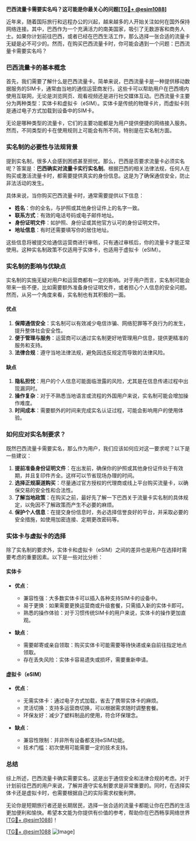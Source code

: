 **巴西流量卡需要实名吗？这可能是你最关心的问题[[TG💪+ @esim1088](https://t.me/s/esim1088)]**

近年来，随着国际旅行和远程办公的兴起，越来越多的人开始关注如何在国外保持网络连接。其中，巴西作为一个充满活力的南美国家，吸引了无数游客和商务人士。如果你计划前往巴西，或者已经在巴西生活工作，那么选择一张合适的流量卡无疑是必不可少的。然而，在购买巴西流量卡时，你可能会遇到一个问题：巴西流量卡需要实名吗？

### 巴西流量卡的基本概念

首先，我们需要了解什么是巴西流量卡。简单来说，巴西流量卡是一种提供移动数据服务的SIM卡，通常由当地的通信运营商发行。这些卡可以帮助用户在巴西境内使用互联网，无论是浏览网页、观看视频还是进行社交媒体互动。巴西流量卡主要分为两种类型：实体卡和虚拟卡（eSIM）。实体卡是传统的物理卡片，而虚拟卡则是通过电子方式加载到设备中的SIM卡。

无论是哪种类型的流量卡，它们的主要功能都是为用户提供便捷的网络接入服务。然而，不同类型的卡在使用规则上可能会有所不同，特别是在实名制方面。

### 实名制的必要性与法规背景

提到实名制，很多人会感到困惑甚至担忧。那么，巴西是否要求流量卡必须实名呢？答案是：**巴西确实对流量卡实行实名制**。根据巴西的相关法律法规，任何人在购买或激活流量卡时，都需要提供真实的身份信息。这是为了确保通信安全，防止非法活动的发生。

具体来说，当你购买巴西流量卡时，通常需要提供以下信息：

- **姓名**：你的全名，与护照或其他身份证件上的名字一致。
- **联系方式**：有效的电话号码或电子邮件地址。
- **身份证明文件**：如护照、身份证或其他官方认可的身份证明文件。
- **地址信息**：有时还需要填写你的居住地址。

这些信息将被提交给通信运营商进行审核，只有通过审核后，你的流量卡才能正常使用。这种实名制政策不仅适用于实体卡，也适用于虚拟卡（eSIM）。

### 实名制的影响与优缺点

实名制的实施无疑对用户和运营商都有一定的影响。对于用户而言，实名制可能会带来一些不便，比如需要额外准备身份证明文件，或者担心个人信息的安全问题。然而，从另一个角度来看，实名制也有其积极的一面。

#### 优点

1. **保障通信安全**：实名制可以有效减少电信诈骗、网络犯罪等不良行为的发生，提升整体社会安全性。
2. **便于管理与服务**：运营商可以通过实名制更好地管理用户信息，提供更精准的服务和支持。
3. **法律合规**：遵守当地法律法规，避免因违反规定而导致的法律风险。

#### 缺点

1. **隐私担忧**：用户的个人信息可能面临泄露的风险，尤其是在信息传递过程中出现漏洞时。
2. **操作复杂**：对于不熟悉当地语言或流程的外国用户来说，实名制可能会增加操作难度。
3. **时间成本**：需要额外的时间来完成实名认证过程，可能会影响用户的使用体验。

### 如何应对实名制要求？

既然巴西流量卡需要实名，那么作为用户，我们应该如何应对这一要求呢？以下是一些建议：

1. **提前准备身份证明文件**：在出发前，确保你的护照或其他身份证件处于有效期，并且复印件齐全。这样可以节省现场办理的时间。
2. **选择正规渠道购买**：尽量通过官方授权的代理商或线上平台购买流量卡，以确保交易的安全性和合法性。
3. **了解当地政策**：在购买之前，最好先了解一下巴西关于流量卡实名制的具体规定，以免因不了解政策而产生不必要的麻烦。
4. **保护个人信息**：在提交身份信息时，务必选择信誉良好的平台，并采取必要的安全措施，如使用加密连接、定期更改密码等。

### 实体卡与虚拟卡的选择

除了实名制的要求外，实体卡和虚拟卡（eSIM）之间的差异也是用户在选择时需要考虑的重要因素。以下是一些对比分析：

#### 实体卡

- **优点**：
  - 兼容性强：大多数实体卡可以插入各种支持SIM卡的设备中。
  - 易于更换：如果需要更换运营商或升级套餐，只需插入新的实体卡即可。
  - 熟悉的操作体验：对于习惯传统SIM卡的用户来说，实体卡的操作更加直观。

- **缺点**：
  - 需要邮寄或亲自领取：购买实体卡可能需要等待快递或亲自前往指定地点领取。
  - 存在丢失风险：实体卡容易遗失或损坏，需要重新申请。

#### 虚拟卡（eSIM）

- **优点**：
  - 无需实体卡：通过电子方式加载，省去了携带实体卡的麻烦。
  - 灵活切换：支持多运营商切换，可以根据需求随时调整套餐。
  - 环保友好：减少了塑料制品的使用，符合环保理念。

- **缺点**：
  - 兼容性限制：并非所有设备都支持eSIM功能。
  - 技术门槛：初次使用可能需要一定的技术支持。

### 总结

综上所述，巴西流量卡确实需要实名，这是出于通信安全和法律合规的考虑。对于计划前往巴西的用户来说，了解并遵守实名制要求是非常重要的。同时，在选择实体卡还是虚拟卡时，也需要根据自己的实际需求权衡利弊。

无论你是短期旅行者还是长期居民，选择一张合适的流量卡都能让你在巴西的生活更加便利和愉快。希望本文能为你提供有价值的参考，帮助你在巴西畅享网络世界[[TG💪+ @esim1088](https://t.me/s/esim1088)]！

[[TG💪+ @esim1088](https://t.me/s/esim1088) ![Image](https://i.postimg.cc/4NQfJmqS/Snipaste-2025-05-13-00-14-12.png)]